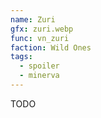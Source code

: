 ```yaml
---
name: Zuri
gfx: zuri.webp
func: vn_zuri
faction: Wild Ones
tags:
  - spoiler
  - minerva
---
```


TODO
